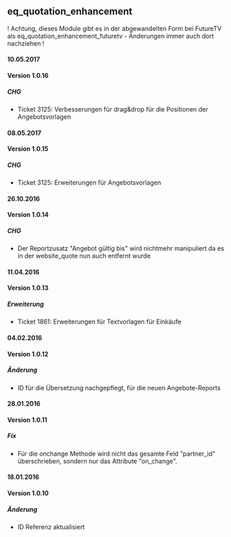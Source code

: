 ## eq_quotation_enhancement
! Achtung, dieses Module gibt es in der abgewandelten Form bei FutureTV als eq_quotation_enhancement_futuretv - Änderungen immer auch dort nachziehen ! 


#### 10.05.2017
#### Version 1.0.16
##### CHG
- Ticket 3125: Verbesserungen für drag&drop für die Positionen der Angebotsvorlagen


#### 08.05.2017
#### Version 1.0.15
##### CHG
- Ticket 3125: Erweiterungen für Angebotsvorlagen


#### 26.10.2016
#### Version 1.0.14
##### CHG
- Der Reportzusatz "Angebot gültig bis" wird nichtmehr manipuliert da es in der website_quote nun auch entfernt wurde


#### 11.04.2016
#### Version 1.0.13
##### Erweiterung
- Ticket 1861: Erweiterungen für Textvorlagen für Einkäufe

#### 04.02.2016
#### Version 1.0.12
##### Änderung
- ID für die Übersetzung nachgepflegt, für die neuen Angebote-Reports


#### 28.01.2016
#### Version 1.0.11
##### Fix
- Für die onchange Methode wird nicht das gesamte Feld "partner_id" überschrieben, sondern nur das Attribute "on_change".


#### 18.01.2016
#### Version 1.0.10
##### Änderung
- ID Referenz aktualisiert